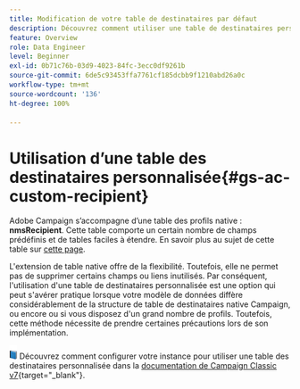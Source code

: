 ```yaml
---
title: Modification de votre table de destinataires par défaut
description: Découvrez comment utiliser une table de destinataires personnalisée
feature: Overview
role: Data Engineer
level: Beginner
exl-id: 0b71c76b-03d9-4023-84fc-3ecc0df9261b
source-git-commit: 6de5c93453ffa7761cf185dcbb9f1210abd26a0c
workflow-type: tm+mt
source-wordcount: '136'
ht-degree: 100%

---
```


# Utilisation d’une table des destinataires personnalisée{#gs-ac-custom-recipient}

Adobe Campaign sʼaccompagne dʼune table des profils native : **nmsRecipient**. Cette table comporte un certain nombre de champs prédéfinis et de tables faciles à étendre. En savoir plus au sujet de cette table sur [cette page](datamodel.md#ootb-profiles).

L&#39;extension de table native offre de la flexibilité. Toutefois, elle ne permet pas de supprimer certains champs ou liens inutilisés. Par conséquent, l&#39;utilisation d&#39;une table de destinataires personnalisée est une option qui peut s&#39;avérer pratique lorsque votre modèle de données diffère considérablement de la structure de table de destinataires native Campaign, ou encore ou si vous disposez d&#39;un grand nombre de profils.  Toutefois, cette méthode nécessite de prendre certaines précautions lors de son implémentation.

![](../assets/do-not-localize/book.png) Découvrez comment configurer votre instance pour utiliser une table des destinataires personnalisée dans la [documentation de Campaign Classic v7](https://experienceleague.adobe.com/docs/campaign-classic/using/configuring-campaign-classic/use-a-custom-recipient-table/about-custom-recipient-table.html?lang=fr){target=&quot;_blank&quot;}.